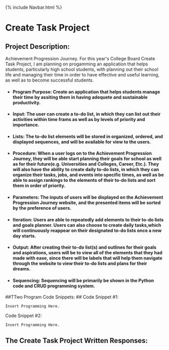 {% include Navbar.html %}

# Create Task Project #
## Project Description: ##
Achievement Progression Journey. For this year's College Board Create Task Project, I am planning on progamming an application that helps students, particularly high school students, with planning out their school life and managing their time in order to have effective and useful learning, as well as to become successful students.

* #### Program Purpose: Create an application that helps students manage their time by assiting them in having adequete and sustainable productivity.
* #### Input: The user can create a to-do list, in which they can list out their activities within time frams as well as by levels of priority and importance. 
* #### Lists: The to-do list elements will be stored in organized, ordered, and displayed sequences, and will be available for view to the users.
* #### Procedure: When a user logs on to the Achievement Progression Journey, they will be able start planning their goals for school as well as for their future(e.g. Universities and Colleges, Career, Etc.). They will also have the ability to create daily to-do lists, in which they can organize their tasks, jobs, and events into specific times, as well as be able to assign rankings to the elements of their to-do lists and sort them in order of priority.
* #### Parameters: The inputs of users will be displayed on the Achievement Progression Journey website, and the presented items will be sorted by the preference of users.
* #### Iteration: Users are able to repeatedly add elements to their to-do lists and goals planner. Users can also choose to create daily tasks,which will continuously reappear on their designated to-do lists once a new day starts.
* #### Output: After creating their to-do list(s) and outlines for their goals and aspirations, users will be to view all of the elements that they had made with ease, since there will be labels that will help them navigate through the website to view their to-do lists and plans for their dreams.
* #### Sequencing: Sequencing will be primarily be shown in the Python code and CRUD programming system.

##TTwo Program Code Snippets: ##
Code Snippet #1:

```
Insert Programming Here.
```

Code Snippet #2:

```
Insert Programming Here.
```

## The Create Task Project Written Responses: ##
